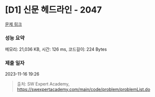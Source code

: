 # [D1] 신문 헤드라인 - 2047 

[문제 링크](https://swexpertacademy.com/main/code/problem/problemDetail.do?contestProbId=AV5QKsLaAy0DFAUq) 

### 성능 요약

메모리: 21,036 KB, 시간: 126 ms, 코드길이: 224 Bytes

### 제출 일자

2023-11-16 19:26



> 출처: SW Expert Academy, https://swexpertacademy.com/main/code/problem/problemList.do